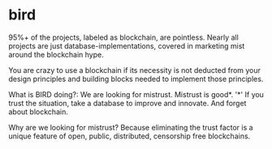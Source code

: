 # bird


95%+ of the projects, labeled as blockchain, are pointless. Nearly all projects are just database-implementations, covered in marketing mist around the blockchain hype.

You are crazy to use a blockchain if its necessity is not deducted from your design principles and building blocks needed to implement those principles.

What is BIRD doing?: We are looking for mistrust. Mistrust is good*.
'*' If you trust the situation, take a database to improve and innovate. And forget about blockchain.

Why are we looking for mistrust? Because eliminating the trust factor is a unique feature of open, public, distributed, censorship free blockchains.
